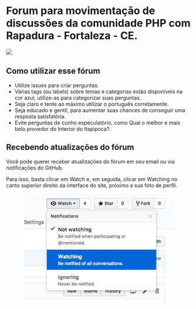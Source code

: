 # Forum para movimentação de discussões da comunidade PHP com Rapadura - Fortaleza - CE.

<img  class="center" src="https://raw.githubusercontent.com/PHPcomRapadura/Forum/master/comunidadephpcomrapadura.jpg">

## Como utilizar esse fórum

  - Utilize issues para criar perguntas.
  - Várias tags (ou labels) sobre temas e categorias estão disponíveis na cor azul, utilize-as para categorizar suas perguntas.
  - Seja claro e tente ao máximo utilizar o português corretamente.
  - Seja educado e gentil, para aumentar suas chances de conseguir uma resposta satisfatória.
  - Evite perguntas de cunho especulatório, como Qual o melhor e mais belo provedor do Interior do Itapipoca?.

## Recebendo atualizações do fórum

Você pode querer receber atualizações do fórum em seu email ou via notificações do GitHub.

Para isso, basta clicar em Watch e, em seguida, clicar em Watching no canto superior direito da interface do site, próximo a sua foto de perfil.

<p align="center">
  <img src="https://raw.githubusercontent.com/PHPcomRapadura/Forum/master/watching.png" alt="Watch GitHub repo"/>
</p>
